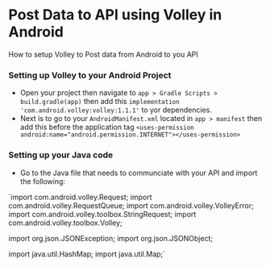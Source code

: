 # Post Data to API using Volley in Android
How to setup Volley to Post data from Android to you API

### Setting up Volley to your Android Project
- Open your project then navigate to `app > Gradle Scripts > build.gradle(app)` then add this `implementation 'com.android.volley:volley:1.1.1'` to yor dependencies.
- Next is to go to your `AndroidManifest.xml` located in `app > manifest` then add this before the application tag `<uses-permission android:name="android.permission.INTERNET"></uses-permission>`

### Setting up your Java code
- Go to the Java file that needs to communciate with your API and import the following:

`import com.android.volley.Request;
import com.android.volley.RequestQueue;
import com.android.volley.VolleyError;
import com.android.volley.toolbox.StringRequest;
import com.android.volley.toolbox.Volley;

import org.json.JSONException;
import org.json.JSONObject;

import java.util.HashMap;
import java.util.Map;`
